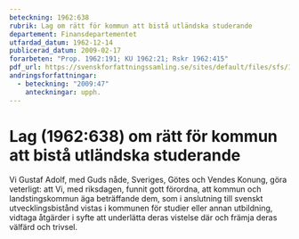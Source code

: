 ```yaml
---
beteckning: 1962:638
rubrik: Lag om rätt för kommun att bistå utländska studerande
departement: Finansdepartementet
utfardad_datum: 1962-12-14
publicerad_datum: 2009-02-17
forarbeten: "Prop. 1962:191; KU 1962:21; Rskr 1962:415"
pdf_url: https://svenskforfattningssamling.se/sites/default/files/sfs/1962-12/SFS1962-638.pdf
andringsforfattningar:
  - beteckning: "2009:47"
    anteckningar: upph.
---
```


# Lag (1962:638) om rätt för kommun att bistå utländska studerande

Vi Gustaf Adolf, med Guds nåde, Sveriges, Götes och Vendes Konung, göra veterligt: att Vi, med riksdagen, funnit gott förordna, att kommun och landstingskommun äga beträffande dem, som i anslutning till svenskt utvecklingsbistånd vistas i kommunen för studier eller annan utbildning, vidtaga åtgärder i syfte att underlätta deras vistelse där och främja deras välfärd och trivsel.